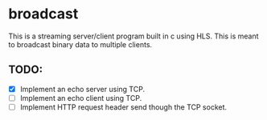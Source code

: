 # broadcast
This is a streaming server/client program built in c using HLS. This is meant to broadcast binary data to multiple clients.

## TODO:
- [x] Implement an echo server using TCP.
- [ ] Implement an echo client using TCP.
- [ ] Implement HTTP request header send though the TCP socket.